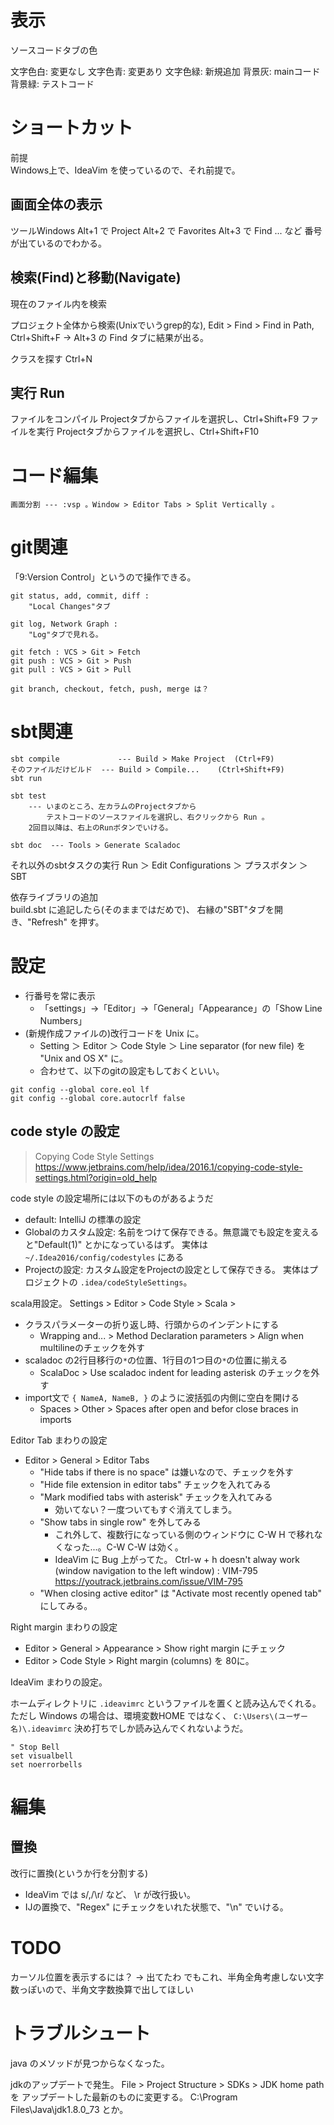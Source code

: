 # 表示

ソースコードタブの色

  文字色白: 変更なし
  文字色青: 変更あり
  文字色緑: 新規追加
  背景灰: mainコード
  背景緑: テストコード



# ショートカット

前提  
Windows上で、IdeaVim を使っているので、それ前提で。

## 画面全体の表示

ツールWindows
  Alt+1 で Project
  Alt+2 で Favorites
  Alt+3 で Find 
  ... など
  番号が出ているのでわかる。


## 検索(Find)と移動(Navigate)

現在のファイル内を検索

プロジェクト全体から検索(Unixでいうgrep的な),
    Edit > Find > Find in Path,  Ctrl+Shift+F
    → Alt+3 の Find タブに結果が出る。


クラスを探す  Ctrl+N


## 実行 Run

ファイルをコンパイル
  Projectタブからファイルを選択し、Ctrl+Shift+F9
ファイルを実行
  Projectタブからファイルを選択し、Ctrl+Shift+F10


# コード編集

```
画面分割 --- :vsp 。Window > Editor Tabs > Split Vertically 。 
```

# git関連

「9:Version Control」というので操作できる。

```
git status, add, commit, diff : 
    "Local Changes"タブ

git log, Network Graph : 
    "Log"タブで見れる。

git fetch : VCS > Git > Fetch
git push : VCS > Git > Push
git pull : VCS > Git > Pull

git branch, checkout, fetch, push, merge は？
```


# sbt関連

```
sbt compile             --- Build > Make Project  (Ctrl+F9)
そのファイルだけビルド  --- Build > Compile...    (Ctrl+Shift+F9)
sbt run

sbt test
    --- いまのところ、左カラムのProjectタブから
        テストコードのソースファイルを選択し、右クリックから Run 。
	2回目以降は、右上のRunボタンでいける。

sbt doc  --- Tools > Generate Scaladoc
```

それ以外のsbtタスクの実行
Run ＞ Edit Configurations ＞ プラスボタン ＞ SBT


依存ライブラリの追加  
build.sbt に追記したら(そのままではだめで)、
右縁の"SBT"タブを開き、"Refresh" を押す。



# 設定

- 行番号を常に表示
  - 「settings」→「Editor」→「General」「Appearance」の「Show Line Numbers」
- (新規作成ファイルの)改行コードを Unix に。
  - Setting ＞ Editor ＞ Code Style ＞ Line separator (for new file) を "Unix and OS X" に。
  - 合わせて、以下のgitの設定もしておくといい。

```
git config --global core.eol lf 
git config --global core.autocrlf false
```

## code style の設定

> Copying Code Style Settings
> https://www.jetbrains.com/help/idea/2016.1/copying-code-style-settings.html?origin=old_help

code style の設定場所には以下のものがあるようだ

- default: IntelliJ の標準の設定
- Globalのカスタム設定: 名前をつけて保存できる。無意識でも設定を変えると"Default(1)" とかになっているはず。
  実体は `~/.Idea2016/config/codestyles` にある
- Projectの設定: カスタム設定をProjectの設定として保存できる。
  実体はプロジェクトの `.idea/codeStyleSettings`。


scala用設定。
Settings > Editor > Code Style > Scala > 

- クラスパラメーターの折り返し時、行頭からのインデントにする
  - Wrapping and... > Method Declaration parameters > Align when multilineのチェックを外す
- scaladoc の2行目移行の`*`の位置、1行目の1つ目の`*`の位置に揃える
  - ScalaDoc > Use scaladoc indent for leading asterisk のチェックを外す
- import文で `{ NameA, NameB, }` のように波括弧の内側に空白を開ける
  - Spaces > Other > Spaces after open and befor close braces in imports

Editor Tab まわりの設定

- Editor > General > Editor Tabs
  - "Hide tabs if there is no space" は嫌いなので、チェックを外す
  - "Hide file extension in editor tabs" チェックを入れてみる
  - "Mark modified tabs with asterisk" チェックを入れてみる
      - 効いてない？一度ついてもすぐ消えてしまう。
  - "Show tabs in single row" を外してみる
      - これ外して、複数行になっている側のウィンドウに C-W H で移れなくなった...。C-W C-W は効く。
      - IdeaVim に Bug 上がってた。
  	Ctrl-w + h doesn't alway work (window navigation to the left window) : VIM-795
  	https://youtrack.jetbrains.com/issue/VIM-795
  - "When closing active editor" は "Activate most recently opened tab" にしてみる。

Right margin まわりの設定

- Editor > General > Appearance > Show right margin にチェック
- Editor > Code Style > Right margin (columns) を 80に。


IdeaVim まわりの設定。

ホームディレクトリに `.ideavimrc` というファイルを置くと読み込んでくれる。
ただし Windows の場合は、環境変数HOME ではなく、
`C:\Users\(ユーザー名)\.ideavimrc` 決め打ちでしか読み込んでくれないようだ。

```
" Stop Bell
set visualbell
set noerrorbells
```

# 編集

## 置換

改行に置換(というか行を分割する)  

- IdeaVim では s/,/\r/ など、 \r が改行扱い。
- IJの置換で、"Regex" にチェックをいれた状態で、"\n" でいける。

# TODO

カーソル位置を表示するには？ 
    → 出てたわ
    でもこれ、半角全角考慮しない文字数っぽいので、半角文字数換算で出してほしい


# トラブルシュート

java のメソッドが見つからなくなった。

jdkのアップデートで発生。
File > Project Structure > SDKs > JDK home path を アップデートした最新のものに変更する。
C:\Program Files\Java\jdk1.8.0_73  とか。
